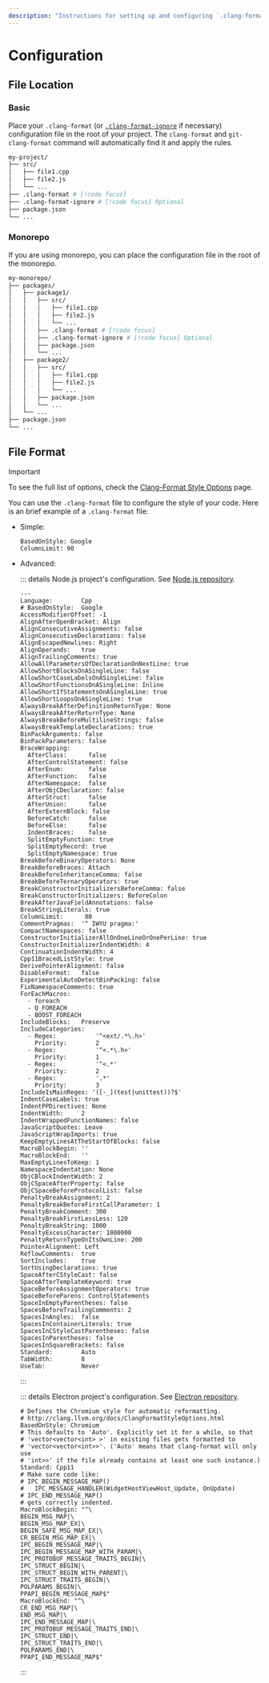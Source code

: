 ```yaml
---
description: "Instructions for setting up and configuring `.clang-format` files in different project structures."
---
```


# Configuration

## File Location

### Basic

Place your `.clang-format` (or [`.clang-format-ignore`](ignore-files.md) if necessary) configuration file in the root of your project. The `clang-format` and `git-clang-format` command will automatically find it and apply the rules.

```sh {6,7}
my-project/
├── src/
│   ├── file1.cpp
│   ├── file2.js
│   └── ...
├── .clang-format # [!code focus]
├── .clang-format-ignore # [!code focus] Optional
├── package.json
└── ...
```

### Monorepo

If you are using monorepo, you can place the configuration file in the root of the monorepo.

```sh {8,9}
my-monorepo/
├── packages/
│   ├── package1/
│   │   ├── src/
│   │   │   ├── file1.cpp
│   │   │   ├── file2.js
│   │   │   └── ...
│   │   ├── .clang-format # [!code focus]
│   │   ├── .clang-format-ignore # [!code focus] Optional
│   │   ├── package.json
│   │   └── ...
│   ├── package2/
│   │   ├── src/
│   │   │   ├── file1.cpp
│   │   │   ├── file2.js
│   │   │   └── ...
│   │   ├── package.json
│   │   └── ...
│   └── ...
├── package.json
└── ...
```

## File Format

> [!IMPORTANT]
>
> To see the full list of options, check the [Clang-Format Style Options](https://clang.llvm.org/docs/ClangFormatStyleOptions.html) page.

You can use the `.clang-format` file to configure the style of your code. Here is an brief example of a `.clang-format` file:

- Simple:

    ```.clang-format [.clang-format]
    BasedOnStyle: Google
    ColumnLimit: 90
    ```

- Advanced:

    ::: details Node.js project's configuration. See [Node.js repository](https://github.com/nodejs/node/blob/main/.clang-format).

    ```.clang-format [.clang-format]
    ---
    Language:        Cpp
    # BasedOnStyle:  Google
    AccessModifierOffset: -1
    AlignAfterOpenBracket: Align
    AlignConsecutiveAssignments: false
    AlignConsecutiveDeclarations: false
    AlignEscapedNewlines: Right
    AlignOperands:   true
    AlignTrailingComments: true
    AllowAllParametersOfDeclarationOnNextLine: true
    AllowShortBlocksOnASingleLine: false
    AllowShortCaseLabelsOnASingleLine: false
    AllowShortFunctionsOnASingleLine: Inline
    AllowShortIfStatementsOnASingleLine: true
    AllowShortLoopsOnASingleLine: true
    AlwaysBreakAfterDefinitionReturnType: None
    AlwaysBreakAfterReturnType: None
    AlwaysBreakBeforeMultilineStrings: false
    AlwaysBreakTemplateDeclarations: true
    BinPackArguments: false
    BinPackParameters: false
    BraceWrapping:
      AfterClass:      false
      AfterControlStatement: false
      AfterEnum:       false
      AfterFunction:   false
      AfterNamespace:  false
      AfterObjCDeclaration: false
      AfterStruct:     false
      AfterUnion:      false
      AfterExternBlock: false
      BeforeCatch:     false
      BeforeElse:      false
      IndentBraces:    false
      SplitEmptyFunction: true
      SplitEmptyRecord: true
      SplitEmptyNamespace: true
    BreakBeforeBinaryOperators: None
    BreakBeforeBraces: Attach
    BreakBeforeInheritanceComma: false
    BreakBeforeTernaryOperators: true
    BreakConstructorInitializersBeforeComma: false
    BreakConstructorInitializers: BeforeColon
    BreakAfterJavaFieldAnnotations: false
    BreakStringLiterals: true
    ColumnLimit:      80
    CommentPragmas:  '^ IWYU pragma:'
    CompactNamespaces: false
    ConstructorInitializerAllOnOneLineOrOnePerLine: true
    ConstructorInitializerIndentWidth: 4
    ContinuationIndentWidth: 4
    Cpp11BracedListStyle: true
    DerivePointerAlignment: false
    DisableFormat:   false
    ExperimentalAutoDetectBinPacking: false
    FixNamespaceComments: true
    ForEachMacros:
      - foreach
      - Q_FOREACH
      - BOOST_FOREACH
    IncludeBlocks:   Preserve
    IncludeCategories:
      - Regex:           '^<ext/.*\.h>'
        Priority:        2
      - Regex:           '^<.*\.h>'
        Priority:        1
      - Regex:           '^<.*'
        Priority:        2
      - Regex:           '.*'
        Priority:        3
    IncludeIsMainRegex: '([-_](test|unittest))?$'
    IndentCaseLabels: true
    IndentPPDirectives: None
    IndentWidth:     2
    IndentWrappedFunctionNames: false
    JavaScriptQuotes: Leave
    JavaScriptWrapImports: true
    KeepEmptyLinesAtTheStartOfBlocks: false
    MacroBlockBegin: ''
    MacroBlockEnd:   ''
    MaxEmptyLinesToKeep: 1
    NamespaceIndentation: None
    ObjCBlockIndentWidth: 2
    ObjCSpaceAfterProperty: false
    ObjCSpaceBeforeProtocolList: false
    PenaltyBreakAssignment: 2
    PenaltyBreakBeforeFirstCallParameter: 1
    PenaltyBreakComment: 300
    PenaltyBreakFirstLessLess: 120
    PenaltyBreakString: 1000
    PenaltyExcessCharacter: 1000000
    PenaltyReturnTypeOnItsOwnLine: 200
    PointerAlignment: Left
    ReflowComments:  true
    SortIncludes:    true
    SortUsingDeclarations: true
    SpaceAfterCStyleCast: false
    SpaceAfterTemplateKeyword: true
    SpaceBeforeAssignmentOperators: true
    SpaceBeforeParens: ControlStatements
    SpaceInEmptyParentheses: false
    SpacesBeforeTrailingComments: 2
    SpacesInAngles:  false
    SpacesInContainerLiterals: true
    SpacesInCStyleCastParentheses: false
    SpacesInParentheses: false
    SpacesInSquareBrackets: false
    Standard:        Auto
    TabWidth:        8
    UseTab:          Never
    ```

    :::

    ::: details Electron project's configuration. See [Electron repository](https://github.com/electron/electron/blob/main/.clang-format).

    ```.clang-format [.clang-format]
    # Defines the Chromium style for automatic reformatting.
    # http://clang.llvm.org/docs/ClangFormatStyleOptions.html
    BasedOnStyle: Chromium
    # This defaults to 'Auto'. Explicitly set it for a while, so that
    # 'vector<vector<int> >' in existing files gets formatted to
    # 'vector<vector<int>>'. ('Auto' means that clang-format will only use
    # 'int>>' if the file already contains at least one such instance.)
    Standard: Cpp11
    # Make sure code like:
    # IPC_BEGIN_MESSAGE_MAP()
    #   IPC_MESSAGE_HANDLER(WidgetHostViewHost_Update, OnUpdate)
    # IPC_END_MESSAGE_MAP()
    # gets correctly indented.
    MacroBlockBegin: "^\
    BEGIN_MSG_MAP|\
    BEGIN_MSG_MAP_EX|\
    BEGIN_SAFE_MSG_MAP_EX|\
    CR_BEGIN_MSG_MAP_EX|\
    IPC_BEGIN_MESSAGE_MAP|\
    IPC_BEGIN_MESSAGE_MAP_WITH_PARAM|\
    IPC_PROTOBUF_MESSAGE_TRAITS_BEGIN|\
    IPC_STRUCT_BEGIN|\
    IPC_STRUCT_BEGIN_WITH_PARENT|\
    IPC_STRUCT_TRAITS_BEGIN|\
    POLPARAMS_BEGIN|\
    PPAPI_BEGIN_MESSAGE_MAP$"
    MacroBlockEnd: "^\
    CR_END_MSG_MAP|\
    END_MSG_MAP|\
    IPC_END_MESSAGE_MAP|\
    IPC_PROTOBUF_MESSAGE_TRAITS_END|\
    IPC_STRUCT_END|\
    IPC_STRUCT_TRAITS_END|\
    POLPARAMS_END|\
    PPAPI_END_MESSAGE_MAP$"
    ```

    :::
